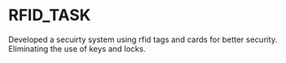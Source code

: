 # RFID_TASK
Developed a secuirty system using rfid tags and cards for better security. Eliminating the use of keys and locks.
